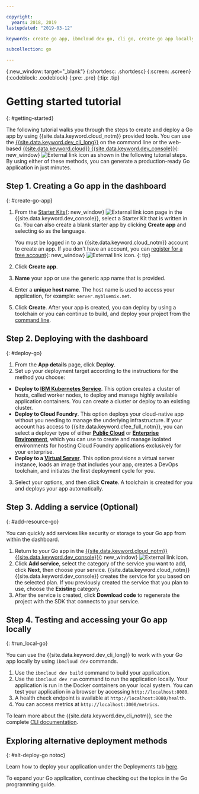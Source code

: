 ```yaml
---

copyright:
  years: 2018, 2019
lastupdated: "2019-03-12"

keywords: create go app, ibmcloud dev go, cli go, create go app locally, deploy go app, go starter kit

subcollection: go

---
```


{:new_window: target="_blank"}
{:shortdesc: .shortdesc}
{:screen: .screen}
{:codeblock: .codeblock}
{:pre: .pre}
{:tip: .tip}

# Getting started tutorial
{: #getting-started}

The following tutorial walks you through the steps to create and deploy a Go app by using {{site.data.keyword.cloud_notm}} provided tools. You can use the [{{site.data.keyword.dev_cli_long}}](/docs/cli?topic=cloud-cli-ibmcloud-cli#ibmcloud-cli) on the command line or the web-based [{{site.data.keyword.cloud}} {{site.data.keyword.dev_console}}](https://cloud.ibm.com/developer/appservice/dashboard){: new_window} ![External link icon](../icons/launch-glyph.svg "External link icon") as shown in the following tutorial steps. By using either of these methods, you can generate a production-ready Go application in just minutes.

## Step 1. Creating a Go app in the dashboard
{: #create-go-app}

1. From the [Starter Kits](https://cloud.ibm.com/developer/appservice/starter-kits){: new_window} ![External link icon](../icons/launch-glyph.svg "External link icon") page in the {{site.data.keyword.dev_console}}, select a Starter Kit that is written in `Go`. You can also create a blank starter app by clicking **Create app** and selecting `Go` as the language.

    You must be logged in to an {{site.data.keyword.cloud_notm}} account to create an app. If you don't have an account, you can [register for a free account](https://cloud.ibm.com/registration){: new_window} ![External link icon](../icons/launch-glyph.svg "External link icon").
    {: tip}

3. Click **Create app**.
4. **Name** your app or use the generic app name that is provided.
5. Enter a **unique host name**. The host name is used to access your application, for example: `server.mybluemix.net`.
6. Click **Create**. After your app is created, you can deploy by using a toolchain or you can continue to build, and deploy your project from the [command line](/docs/cli?topic=cloud-cli-ibmcloud-cli#ibmcloud-cli).

## Step 2. Deploying with the dashboard
{: #deploy-go}

1. From the **App details** page, click **Deploy**.
2. Set up your deployment target according to the instructions for the method you choose:
  * **Deploy to [IBM Kubernetes Service](/docs/apps/deploying?topic=creating-apps-containers-kube#containers)**. This option creates a cluster of hosts, called worker nodes, to deploy and manage highly available application containers. You can create a cluster or deploy to an existing cluster.
  * **Deploy to Cloud Foundry**. This option deploys your cloud-native app without you needing to manage the underlying infrastructure. If your account has access to {{site.data.keyword.cfee_full_notm}}, you can select a deployer type of either **[Public Cloud](/docs/cloud-foundry-public?topic=cloud-foundry-public-about-cf#about-cf)** or **[Enterprise Environment](/docs/cloud-foundry-public?topic=cloud-foundry-public-cfee#cfee)**, which you can use to create and manage isolated environments for hosting Cloud Foundry applications exclusively for your enterprise.
  * **Deploy to a [Virtual Server](/docs/apps?topic=creating-apps-vsi-deploy#vsi-deploy)**. This option provisions a virtual server instance, loads an image that includes your app, creates a DevOps toolchain, and initiates the first deployment cycle for you.

3. Select your options, and then click **Create**. A toolchain is created for you and deploys your app automatically.

## Step 3. Adding a service (Optional)
{: #add-resource-go}

You can quickly add services like security or storage to your Go app from within the dashboard.

1. Return to your Go app in the [{{site.data.keyword.cloud_notm}} {{site.data.keyword.dev_console}}](https://cloud.ibm.com/developer/appservice/dashboard){: new_window} ![External link icon](../icons/launch-glyph.svg "External link icon").
2. Click **Add service**, select the category of the service you want to add, click **Next**, then choose your service. {{site.data.keyword.cloud_notm}} {{site.data.keyword.dev_console}} creates the service for you based on the selected plan. If you previously created the service that you plan to use, choose the **Existing** category.
3. After the service is created, click **Download code** to regenerate the project with the SDK that connects to your service.

## Step 4. Testing and accessing your Go app locally
{: #run_local-go}

You can use the {{site.data.keyword.dev_cli_long}} to work with your Go app locally by using `ibmcloud dev` commands.

1. Use the `ibmcloud dev build` command to build your application.
2. Use the `ibmcloud dev run` command to run the application locally. Your application is run in the Docker containers on your local system. You can test your application in a browser by accessing `http://localhost:8080`.
3. A health check endpoint is available at `http://localhost:8080/health`.
4. You can access metrics at `http://localhost:3000/metrics`.

To learn more about the {{site.data.keyword.dev_cli_notm}}, see the complete [CLI documentation](/docs/cli?topic=cloud-cli-ibmcloud-cli#ibmcloud-cli).

## Exploring alternative deployment methods
{: #alt-deploy-go notoc}

Learn how to deploy your application under the Deployments tab [here](/docs/go?topic=go-deploy_apps#deploy_apps). 

To expand your Go application, continue checking out the topics in the Go programming guide.
